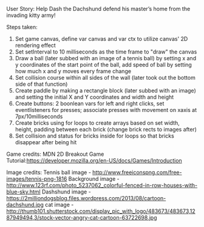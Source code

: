 User Story:
Help Dash the Dachshund defend his master’s home from the invading kitty army!

Steps taken:

1) Set game canvas, define var canvas and var ctx to utilize canvas' 2D rendering effect
2) Set setInterval to 10 milliseconds as the time frame to "draw" the canvas
3) Draw a ball (later subbed with an image of a tennis ball) by setting x and y coordinates
   of the start point of the ball, add speed of ball by setting how much x and y moves every
   frame change
4) Set collision course within all sides of the wall (later took out the bottom side of
   that function)
5) Create paddle by making a rectangle block (later subbed with an image) and setting the
   initial X and Y coordinates and width and height
6) Create buttons: 2 boonlean vars for left and right clicks, set eventlisteners for presses;
   associate presses with movement on xaxis at 7px/10milliseconds
7) Create bricks using for loops to create arrays based on set width, height, padding between
   each brick (change brick rects to images after)
8) Set collision and status for bricks inside for loops so that bricks disappear after being hit





Game credits:
MDN 2D Breakout Game Tutorial:https://developer.mozilla.org/en-US/docs/Games/Introduction

Image credits:
Tennis ball image - http://www.freeiconspng.com/free-images/tennis-png-1816
Background image - http://www.123rf.com/photo_5237062_colorful-fenced-in-row-houses-with-blue-sky.html
Dashshund image - https://2milliondogsblog.files.wordpress.com/2013/08/cartoon-dachshund.jpg
cat image - http://thumb101.shutterstock.com/display_pic_with_logo/483673/483673,1287949494,3/stock-vector-angry-cat-cartoon-63722698.jpg